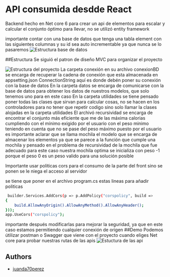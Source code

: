 # API consumida desdde React

Backend hecho en Net core 6 para crear un api de elementos para escalar y calcular el conjunto óptimo para llevar, no se utilizó entity framework 

importante contar con una base de datos que tenga una tabla element con las siguientes columnas y su id sea auto incrementable ya que nunca se lo pasaremos
![Estructura base de datos](https://github.com/juanda70perez/pruebaTecnicaSolucion/assets/110078515/2b7f084e-f514-44cc-99e9-f47e6150377f)

##Estructura
Se siguió el patron de diseño MVC para organizar el proyecto 

![Estructura del proyecto](https://github.com/juanda70perez/pruebaTecnicaSolucion/assets/110078515/1dbf188d-4471-4ce7-b931-6c614351f49e)
La carpeta conexión en su archivo conexionBD se encarga de recuperar la cadena de conexión que esta almacenada en appsetting.json ConnectionString aquí es donde debén poner su conexión con la base de datos
En la carpeta datos se encarga de comunicarse con la base de datos para obtener los datos de nuestros modelos, que solo tenemos uno para en este caso
En la carpeta utilidades se tiene pensado poner todas las clases que sirvan para calcular cosas, no se hacen en los controladores para no tener que repetir codigo sino solo llamar la clases alojadas en la carpeta utilidades
El archivó recursividad se encarga de encontrar el conjunto más eficiente que me de las máxima calorias cumpliendo con el mínimo exigido por el usuario con el peso minimo teniendo en cuenta que no se pase del peso máximo puesto por el usuario
es importante aclarar que se llama mochila el modelo que se encarga de almacenar los elementos ya que se parece a la función que cumple una mochila y pensado en el problema de recursividad de la mochila que fue adecuado para este caso
nuestra mochila optima se inicializa con peso -1 porque el peso 0 es un peso valido para una solución posible 

Importante usar politicas cors para el consumo de la parte del front sino se ponen se le niega el acceso al servidor

se tiene que poner en el archivo program.cs estas lineas para añadir politicas
```bash
 builder.Services.AddCors(p => p.AddPolicy("corspolicy", build =>
{
    build.AllowAnyOrigin().AllowAnyMethod().AllowAnyHeader();
}));
app.UseCors("corspolicy");
```
importante después modificarlas para mejorar la seguridad, ya que en este caso estamos permitiendo cualquier conexión de origen
##Demo
Podemos útilizar postman o Swagger que viene con el proyecto cuando eliges Net core para probar nuestras rutas de las apis
![Estuctura de las api](https://github.com/juanda70perez/pruebaTecnicaSolucion/assets/110078515/ca286648-b1df-4416-8757-a159b571c5a9)

## Authors

- [juanda70perez](https://github.com/juanda70perez)

